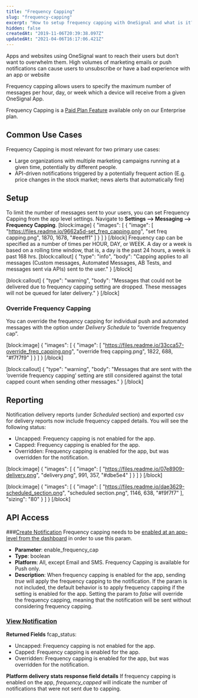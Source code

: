 ```yaml
---
title: "Frequency Capping"
slug: "frequency-capping"
excerpt: "How to setup frequency capping with OneSignal and what is it?"
hidden: false
createdAt: "2019-11-06T20:39:38.097Z"
updatedAt: "2021-04-06T16:17:06.421Z"
---
```

Apps and websites using OneSignal want to reach their users but don’t want to overwhelm them. High volumes of marketing emails or push notifications can cause users to unsubscribe or have a bad experience with an app or website

Frequency capping allows users to specify the maximum number of messages per hour, day, or week which a device will receive from a given OneSignal App.

Frequency Capping is a [Paid Plan Feature](https://onesignal.com/pricing) available only on our Enterprise plan.

## Common Use Cases
Frequency Capping is most relevant for two primary use cases:
  * Large organizations with multiple marketing campaigns running at a given time, potentially by different people.
  * API-driven notifications triggered by a potentially frequent action (E.g. price changes in the stock market; news alerts that automatically fire)


## Setup
To limit the number of messages sent to your users, you can set Frequency Capping from the app level settings. Navigate to **Settings --> Messaging --> Frequency Capping**.
[block:image]
{
  "images": [
    {
      "image": [
        "https://files.readme.io/9662a5d-set_freq_capping.png",
        "set freq capping.png",
        1870,
        1678,
        "#eeeff1"
      ]
    }
  ]
}
[/block]
Frequency cap can be specified as a number of times per HOUR, DAY, or WEEK. A day or a week is based on a rolling time window, that is, a day is the past 24 hours, a week is past 168 hrs.
[block:callout]
{
  "type": "info",
  "body": "Capping applies to all messages (Custom messages, Automated Messages, AB Tests, and messages sent via APIs) sent to the user."
}
[/block]

[block:callout]
{
  "type": "warning",
  "body": "Messages that could not be delivered due to frequency capping setting are dropped. These messages will not be queued for later delivery."
}
[/block]
### Override Frequency Capping
You can override the frequency capping for individual push and automated messages with the option under *Delivery Schedule* to “override frequency cap”.

[block:image]
{
  "images": [
    {
      "image": [
        "https://files.readme.io/33cca57-override_freq_capping.png",
        "override freq capping.png",
        1822,
        688,
        "#f7f7f9"
      ]
    }
  ]
}
[/block]

[block:callout]
{
  "type": "warning",
  "body": "Messages that are sent with the ‘override frequency capping’ setting are still considered against the total capped count when sending other messages."
}
[/block]
## Reporting
Notification delivery reports (under *Scheduled* section) and exported csv for delivery reports now include frequency capped details. You will see the following status:
* Uncapped: Frequency capping is not enabled for the app.
* Capped: Frequency capping is enabled for the app.
* Overridden: Frequency capping is enabled for the app, but was overridden for the notification.


[block:image]
{
  "images": [
    {
      "image": [
        "https://files.readme.io/07e8909-delivery.png",
        "delivery.png",
        991,
        357,
        "#dbe5e4"
      ]
    }
  ]
}
[/block]

[block:image]
{
  "images": [
    {
      "image": [
        "https://files.readme.io/dae3629-scheduled_section.png",
        "scheduled section.png",
        1146,
        638,
        "#f9f7f7"
      ],
      "sizing": "80"
    }
  ]
}
[/block]
## API Access
###[Create Notification](https://documentation.onesignal.com/reference/create-notification)
Frequency capping needs to be [enabled at an app-level from the dashboard](https://documentation.onesignal.com/docs/frequency-capping#setup) in order to use this param.
  * **Parameter**: enable_frequency_cap
  * **Type**: boolean
  * **Platform**: All, except Email and SMS. Frequency Capping is available for Push only.
  * **Description**: When frequency capping is enabled for the app, sending *true* will apply the frequency capping to the notification. If the param is not included, the default behavior is to apply frequency capping if the setting is enabled for the app.
Setting the param to *false* will override the frequency capping, meaning that the notification will be sent without considering frequency capping.

### [View Notification](https://documentation.onesignal.com/reference/view-notification)
**Returned Fields**
fcap_status:
* Uncapped: Frequency capping is not enabled for the app.
* Capped: Frequency capping is enabled for the app.
* Overridden: Frequency capping is enabled for the app, but was overridden for the notification.

**Platform delivery stats response field details**
If frequency capping is enabled on the app, *frequency_capped* will indicate the number of notifications that were not sent due to capping.